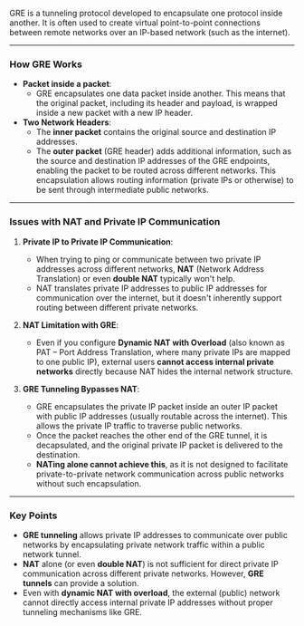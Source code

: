 
GRE is a tunneling protocol developed to encapsulate one protocol inside another. It is often used to create virtual point-to-point connections between remote networks over an IP-based network (such as the internet).

---

### **How GRE Works**

- **Packet inside a packet**:
    - GRE encapsulates one data packet inside another. This means that the original packet, including its header and payload, is wrapped inside a new packet with a new IP header.
- **Two Network Headers**:
    - The **inner packet** contains the original source and destination IP addresses.
    - The **outer packet** (GRE header) adds additional information, such as the source and destination IP addresses of the GRE endpoints, enabling the packet to be routed across different networks. This encapsulation allows routing information (private IPs or otherwise) to be sent through intermediate public networks.

---

### **Issues with NAT and Private IP Communication**

1. **Private IP to Private IP Communication**:
    
    - When trying to ping or communicate between two private IP addresses across different networks, **NAT** (Network Address Translation) or even **double NAT** typically won't help.
    - NAT translates private IP addresses to public IP addresses for communication over the internet, but it doesn't inherently support routing between different private networks.
2. **NAT Limitation with GRE**:
    
    - Even if you configure **Dynamic NAT with Overload** (also known as PAT – Port Address Translation, where many private IPs are mapped to one public IP), external users **cannot access internal private networks** directly because NAT hides the internal network structure.
3. **GRE Tunneling Bypasses NAT**:
    
    - GRE encapsulates the private IP packet inside an outer IP packet with public IP addresses (usually routable across the internet). This allows the private IP traffic to traverse public networks.
    - Once the packet reaches the other end of the GRE tunnel, it is decapsulated, and the original private IP packet is delivered to the destination.
    - **NATing alone cannot achieve this**, as it is not designed to facilitate private-to-private network communication across public networks without such encapsulation.

---

### **Key Points**

- **GRE tunneling** allows private IP addresses to communicate over public networks by encapsulating private network traffic within a public network tunnel.
- **NAT** alone (or even **double NAT**) is not sufficient for direct private IP communication across different private networks. However, **GRE tunnels** can provide a solution.
- Even with **dynamic NAT with overload**, the external (public) network cannot directly access internal private IP addresses without proper tunneling mechanisms like GRE.
